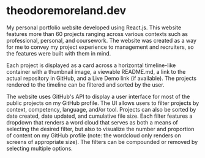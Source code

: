# theodoremoreland.dev

My personal portfolio website developed using React.js. This website features more than 60 projects ranging across various contexts such as professional, personal, and coursework. The website was created as a way for me to convey my project experience to management and recruiters, so the features were built with them in mind.

Each project is displayed as a card across a horizontal timeline-like container with a thumbnail image, a viewable README.md, a link to the actual repository in GitHub, and a Live Demo link (if available). The projects rendered to the timeline can be filtered and sorted by the user.

The website uses GitHub's API to display a user interface for most of the public projects on my GitHub profile. The UI allows users to filter projects by context, competency, language, and/or tool. Projects can also be sorted by date created, date updated, and cumulative file size. Each filter features a dropdown that renders a word cloud that serves as both a means of selecting the desired filter, but also to visualize the number and proportion of content on my GitHub profile (note: the wordcloud only renders on screens of appropriate size). The filters can be compounded or removed by selecting multiple options. 


